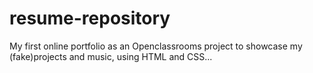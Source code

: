 # resume-repository
My first online portfolio as an Openclassrooms project to showcase my (fake)projects and music, using HTML and CSS...
